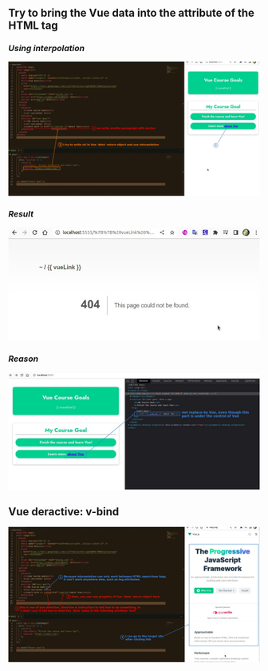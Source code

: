 ## **Try to bring the Vue data into the attribute of the HTML tag**

### _Using interpolation_

![Alt try to use interpolation in attr of html tag](pic/01.jpg)

### _Result_

![Alt 404](pic/02.jpg)

### _Reason_

![Alt no replace](pic/03.jpg)

## **Vue deractive: v-bind**

![Alt deractive: v-bind](pic/04.jpg)
